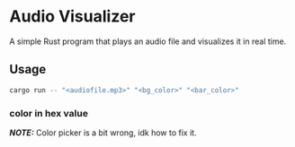 # Audio Visualizer

A simple Rust program that plays an audio file and visualizes it in real time.

## Usage

``` bash
cargo run -- "<audiofile.mp3>" "<bg_color>" "<bar_color>"
```

### color in hex value

**_NOTE:_** Color picker is a bit wrong, idk how to fix it.
